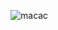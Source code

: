 ![macac](https://media1.tenor.com/images/c5320aa7537c7b60928442b3f51382ed/tenor.gif?itemid=17654321)
